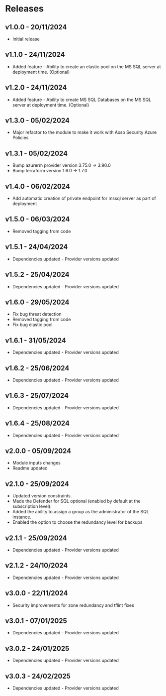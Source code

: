 # Releases

## v1.0.0 - 20/11/2024

* Initial release

## v1.1.0 - 24/11/2024

* Added feature - Ability to create an elastic pool on the MS SQL server at deployment time. (Optional)  

## v1.2.0 - 24/11/2024

* Added feature - Ability to create MS SQL Databases on the MS SQL server at deployment time. (Optional)  

## v1.3.0 - 05/02/2024

* Major refactor to the module to make it work with Axso Security Azure Policies

## v1.3.1 - 05/02/2024

* Bump azurerm provider version 3.75.0 -> 3.90.0
* Bump terraform version 1.6.0 -> 1.7.0

## v1.4.0 - 06/02/2024

* Add automatic creation of private endpoint for mssql server as part of deployment

## v1.5.0 - 06/03/2024

* Removed tagging from code

## v1.5.1 - 24/04/2024

* Dependencies updated - Provider versions updated

## v1.5.2 - 25/04/2024

* Dependencies updated - Provider versions updated

## v1.6.0 - 29/05/2024

* Fix bug threat detection
* Removed tagging from code
* Fix bug elastic pool


## v1.6.1 - 31/05/2024

* Dependencies updated - Provider versions updated

## v1.6.2 - 25/06/2024

* Dependencies updated - Provider versions updated

## v1.6.3 - 25/07/2024

* Dependencies updated - Provider versions updated

## v1.6.4 - 25/08/2024

* Dependencies updated - Provider versions updated

## v2.0.0 - 05/09/2024

* Module inputs changes
* Readme updated

## v2.1.0 - 25/09/2024

* Updated version constraints.
* Made the Defender for SQL optional (enabled by default at the subscription level).
* Added the ability to assign a group as the administrator of the SQL instance.
* Enabled the option to choose the redundancy level for backups

## v2.1.1 - 25/09/2024

* Dependencies updated - Provider versions updated

## v2.1.2 - 24/10/2024

* Dependencies updated - Provider versions updated

## v3.0.0 - 22/11/2024

* Security improvements for zone redundancy and tflint fixes

## v3.0.1 - 07/01/2025

* Dependencies updated - Provider versions updated

## v3.0.2 - 24/01/2025

* Dependencies updated - Provider versions updated

## v3.0.3 - 24/02/2025

* Dependencies updated - Provider versions updated
